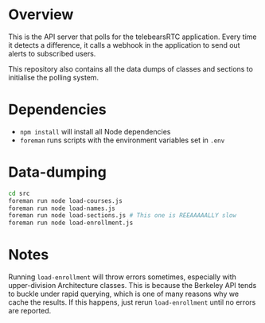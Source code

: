 # Overview
This is the API server that polls for the telebearsRTC application. Every time it detects a difference, it calls a webhook in the application to send out alerts to subscribed users.

This repository also contains all the data dumps of classes and sections to initialise the polling system.

# Dependencies
* `npm install` will install all Node dependencies
* `foreman` runs scripts with the environment variables set in `.env`

# Data-dumping
```bash
cd src
foreman run node load-courses.js
foreman run node load-names.js
foreman run node load-sections.js # This one is REEAAAAALLY slow
foreman run node load-enrollment.js
```

# Notes
Running `load-enrollment` will throw errors sometimes, especially with upper-division Architecture classes. This is because the Berkeley API tends to buckle under rapid querying, which is one of many reasons why we cache the results. If this happens, just rerun `load-enrollment` until no errors are reported.